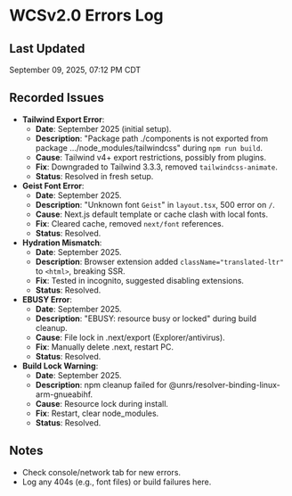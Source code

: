 # WCSv2.0 Errors Log

## Last Updated

September 09, 2025, 07:12 PM CDT

## Recorded Issues

- **Tailwind Export Error**:
  - **Date**: September 2025 (initial setup).
  - **Description**: "Package path ./components is not exported from package .../node_modules/tailwindcss" during `npm run build`.
  - **Cause**: Tailwind v4+ export restrictions, possibly from plugins.
  - **Fix**: Downgraded to Tailwind 3.3.3, removed `tailwindcss-animate`.
  - **Status**: Resolved in fresh setup.
- **Geist Font Error**:
  - **Date**: September 2025.
  - **Description**: "Unknown font `Geist`" in `layout.tsx`, 500 error on `/`.
  - **Cause**: Next.js default template or cache clash with local fonts.
  - **Fix**: Cleared cache, removed `next/font` references.
  - **Status**: Resolved.
- **Hydration Mismatch**:
  - **Date**: September 2025.
  - **Description**: Browser extension added `className="translated-ltr"` to `<html>`, breaking SSR.
  - **Fix**: Tested in incognito, suggested disabling extensions.
  - **Status**: Resolved.
- **EBUSY Error**:
  - **Date**: September 2025.
  - **Description**: "EBUSY: resource busy or locked" during build cleanup.
  - **Cause**: File lock in .next/export (Explorer/antivirus).
  - **Fix**: Manually delete .next, restart PC.
  - **Status**: Resolved.
- **Build Lock Warning**:
  - **Date**: September 2025.
  - **Description**: npm cleanup failed for @unrs/resolver-binding-linux-arm-gnueabihf.
  - **Cause**: Resource lock during install.
  - **Fix**: Restart, clear node_modules.
  - **Status**: Resolved.

## Notes

- Check console/network tab for new errors.
- Log any 404s (e.g., font files) or build failures here.
